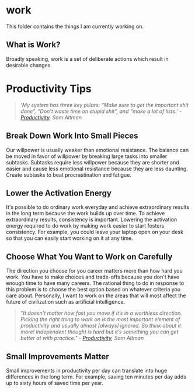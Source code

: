 # work

This folder contains the things I am currently working on.

## What is Work?

Broadly speaking, work is a set of deliberate actions which result in desirable changes.

# Productivity Tips

> _'My system has three key pillars: “Make sure to get the important shit done”, “Don’t waste time on stupid shit”, and “make a lot of lists.' -_ [_Productivity_](http://blog.samaltman.com/productivity)_, Sam Altman_

## Break Down Work Into Small Pieces

Our willpower is usually weaker than emotional resistance. The balance can be moved in favor of willpower by breaking large tasks into smaller subtasks. Subtasks require less willpower because they are shorter and easier and cause less emotional resistance because they are less daunting. Create subtasks to beat procrastination and fatigue.

## Lower the Activation Energy

It's possible to do ordinary work everyday and achieve extraordinary results in the long term because the work builds up over time. To achieve extraordinary results, consistency is important. Lowering the activation energy required to do work by making work easier to start fosters consistency. For example, you could leave your laptop open on your desk so that you can easily start working on it at any time.

## Choose What You Want to Work on Carefully

The direction you choose for you career matters more than how hard you work. You have to make choices and trade-offs because you don't have enough time to have many careers. The rational thing to do in response to this problem is to choose the best option based on whatever criteria you care about. Personally, I want to work on the areas that will most affect the future of civilization such as artificial intelligence.

> _"It doesn’t matter how fast you move if it’s in a worthless direction. Picking the right thing to work on is the most important element of productivity and usually almost \[always\] ignored. So think about it more! Independent thought is hard but it’s something you can get better at with practice." -_ [_Productivity_](http://blog.samaltman.com/productivity)_, Sam Altman_

## Small Improvements Matter

Small improvements in productivity per day can translate into huge differences in the long term. For example, saving ten minutes per day adds up to sixty hours of saved time per year.
